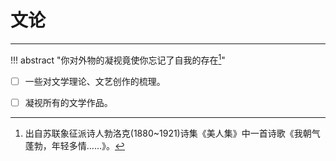 # 文论

---

!!! abstract "你对外物的凝视竟使你忘记了自我的存在[^1]"


- [ ] 一些对文学理论、文艺创作的梳理。
- [ ] 凝视所有的文学作品。


[^1]: 出自苏联象征派诗人勃洛克(1880~1921)诗集《美人集》中一首诗歌《我朝气蓬勃，年轻多情……》。